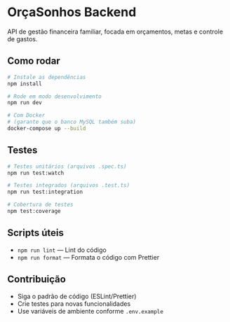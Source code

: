 # OrçaSonhos Backend

API de gestão financeira familiar, focada em orçamentos, metas e controle de gastos.

## Como rodar

```bash
# Instale as dependências
npm install

# Rode em modo desenvolvimento
npm run dev

# Com Docker
# (garante que o banco MySQL também suba)
docker-compose up --build
```

## Testes

```bash
# Testes unitários (arquivos .spec.ts)
npm run test:watch

# Testes integrados (arquivos .test.ts)
npm run test:integration

# Cobertura de testes
npm test:coverage
```

## Scripts úteis
- `npm run lint` — Lint do código
- `npm run format` — Formata o código com Prettier

## Contribuição
- Siga o padrão de código (ESLint/Prettier)
- Crie testes para novas funcionalidades
- Use variáveis de ambiente conforme `.env.example` 
